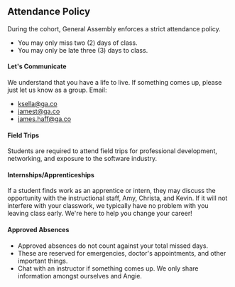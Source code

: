 ## Attendance Policy
During the cohort, General Assembly enforces a strict attendance policy.

* You may only miss two (2) days of class.
* You may only be late three (3) days to class.

#### Let's Communicate

We understand that you have a life to live. If something comes up, please just let us know as a group. Email:

* ksella@ga.co
* jamest@ga.co
* james.haff@ga.co


#### Field Trips

Students are required to attend field trips for professional development, networking, and exposure to the software industry.

#### Internships/Apprenticeships

If a student finds work as an apprentice or intern, they may discuss the opportunity with the instructional staff, Amy, Christa, and Kevin. If it will not interfere with your classwork, we typically have no problem with you leaving class early. We're here to help you change your career!

#### Approved Absences

* Approved absences do not count against your total missed days.
* These are reserved for emergencies, doctor's appointments, and other important things.
* Chat with an instructor if something comes up. We only share information amongst ourselves and Angie.
